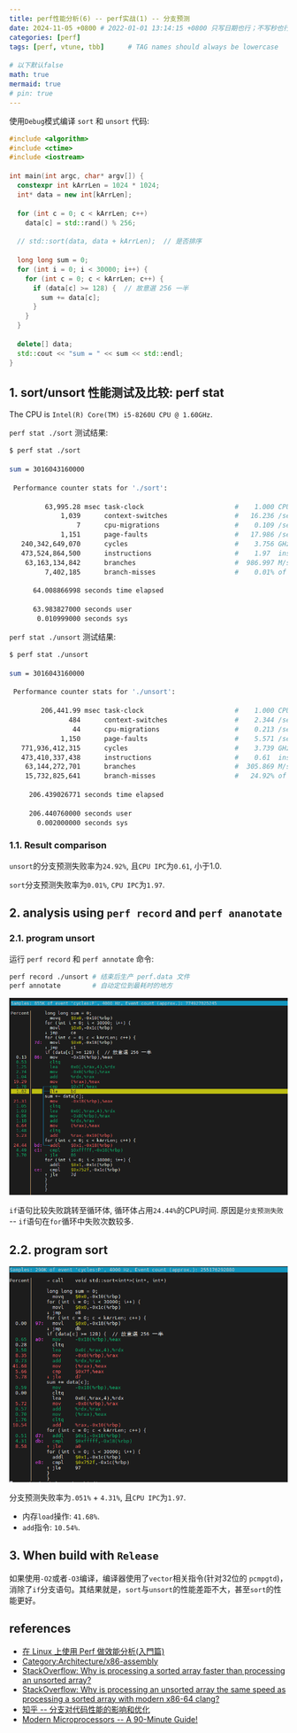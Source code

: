 ```yaml
---
title: perf性能分析(6) -- perf实战(1) -- 分支预测
date: 2024-11-05 +0800 # 2022-01-01 13:14:15 +0800 只写日期也行；不写秒也行；这样也行 2022-03-09T00:55:42+08:00
categories: [perf]
tags: [perf, vtune, tbb]      # TAG names should always be lowercase

# 以下默认false
math: true
mermaid: true
# pin: true
---
```


使用`Debug`模式编译 `sort` 和 `unsort` 代码:

```c++
#include <algorithm>
#include <ctime>
#include <iostream>

int main(int argc, char* argv[]) {
  constexpr int kArrLen = 1024 * 1024;
  int* data = new int[kArrLen];

  for (int c = 0; c < kArrLen; c++)
    data[c] = std::rand() % 256;

  // std::sort(data, data + kArrLen);  // 是否排序

  long long sum = 0;
  for (int i = 0; i < 30000; i++) {
    for (int c = 0; c < kArrLen; c++) {
      if (data[c] >= 128) {  // 故意選 256 一半
        sum += data[c];
      }
    }
  }

  delete[] data;
  std::cout << "sum = " << sum << std::endl;
}
```

## 1. sort/unsort 性能测试及比较: perf stat ##

The CPU is `Intel(R) Core(TM) i5-8260U CPU @ 1.60GHz`.

`perf stat ./sort` 测试结果:

```bash
$ perf stat ./sort

sum = 3016043160000

 Performance counter stats for './sort':

         63,995.28 msec task-clock                       #    1.000 CPUs utilized
             1,039      context-switches                 #   16.236 /sec
                 7      cpu-migrations                   #    0.109 /sec
             1,151      page-faults                      #   17.986 /sec
   240,342,649,070      cycles                           #    3.756 GHz
   473,524,864,500      instructions                     #    1.97  insn per cycle
    63,163,134,842      branches                         #  986.997 M/sec
         7,402,185      branch-misses                    #    0.01% of all branches

      64.008866998 seconds time elapsed

      63.983827000 seconds user
       0.010999000 seconds sys
```

`perf stat ./unsort` 测试结果:

```bash
$ perf stat ./unsort

sum = 3016043160000

 Performance counter stats for './unsort':

        206,441.99 msec task-clock                       #    1.000 CPUs utilized
               484      context-switches                 #    2.344 /sec
                44      cpu-migrations                   #    0.213 /sec
             1,150      page-faults                      #    5.571 /sec
   771,936,412,315      cycles                           #    3.739 GHz
   473,410,337,438      instructions                     #    0.61  insn per cycle
    63,144,272,701      branches                         #  305.869 M/sec
    15,732,825,641      branch-misses                    #   24.92% of all branches

     206.439026771 seconds time elapsed

     206.440760000 seconds user
       0.002000000 seconds sys
```

### 1.1. Result comparison ###

`unsort`的分支预测失败率为`24.92%`, 且`CPU IPC`为`0.61`, 小于1.0.

`sort`分支预测失败率为`0.01%`, `CPU IPC`为`1.97`.

## 2. analysis using `perf record` and `perf ananotate` ##

### 2.1. program unsort ###

运行 `perf record` 和 `perf annotate` 命令:

```bash
perf record ./unsort # 结束后生产 perf.data 文件
perf annotate        # 自动定位到最耗时的地方
```

![perf_annotate_unsort](/assets/images/perf/20241105_perf_practice_branch_prediction/perf_annotate_unsort.png)

`if`语句比较失败跳转至循环体, 循环体占用`24.44%`的CPU时间. 原因是`分支预测失败` -- `if`语句在`for`循环中失败次数较多.

## 2.2. program sort ##

![perf_annotate_sort](/assets/images/perf/20241105_perf_practice_branch_prediction/perf_annotate_sort.png)

分支预测失败率为`.051%` + `4.31%`, 且`CPU IPC`为`1.97`.

* 内存`load`操作: `41.68%`.
* `add`指令: `10.54%`.

## 3. When build with `Release` ##

如果使用`-O2`或者`-O3`编译，编译器使用了`vector`相关指令(针对32位的 `pcmpgtd`)，消除了`if`分支语句。其结果就是，`sort`与`unsort`的性能差距不大，甚至`sort`的性能更好。

## references ##

* [在 Linux 上使用 Perf 做效能分析(入門篇)](https://tigercosmos.xyz/post/2020/08/system/perf-basic/)
* [Category:Architecture/x86-assembly](https://www.aldeid.com/wiki/Category:Architecture/x86-assembly)
* [StackOverflow: Why is processing a sorted array faster than processing an unsorted array?](https://stackoverflow.com/questions/11227809/why-is-processing-a-sorted-array-faster-than-processing-an-unsorted-array)
* [StackOverflow: Why is processing an unsorted array the same speed as processing a sorted array with modern x86-64 clang?](https://stackoverflow.com/questions/66521344/why-is-processing-an-unsorted-array-the-same-speed-as-processing-a-sorted-array)
* [知乎 -- 分支对代码性能的影响和优化](https://zhuanlan.zhihu.com/p/487690985)
* [Modern Microprocessors -- A 90-Minute Guide!](https://www.lighterra.com/papers/modernmicroprocessors/)
